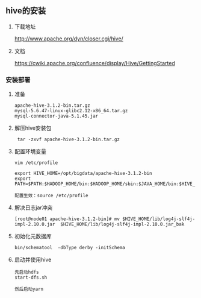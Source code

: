 ## hive的安装

1. 下载地址

   http://www.apache.org/dyn/closer.cgi/hive/

2. 文档

   https://cwiki.apache.org/confluence/display/Hive/GettingStarted

### 安装部署

1. 准备

   ```
   apache-hive-3.1.2-bin.tar.gz
   mysql-5.6.47-linux-glibc2.12-x86_64.tar.gz
   mysql-connector-java-5.1.45.jar
   ```

   

2. 解压hive安装包

   ```
    tar -zxvf apache-hive-3.1.2-bin.tar.gz
   ```

3. 配置环境变量

   ```
   vim /etc/profile
   
   export HIVE_HOME=/opt/bigdata/apache-hive-3.1.2-bin
   export PATH=$PATH:$HADOOP_HOME/bin:$HADOOP_HOME/sbin:$JAVA_HOME/bin:$HIVE_HOME/bin
   
   配置生效：source /etc/profile
   ```

4. 解决日志jar冲突

   ```
   [root@node01 apache-hive-3.1.2-bin]# mv $HIVE_HOME/lib/log4j-slf4j-impl-2.10.0.jar  $HIVE_HOME/lib/log4j-slf4j-impl-2.10.0.jar_bak
   
   ```

   

5. 初始化元数据库

   ```
   bin/schematool  -dbType derby -initSchema
   ```

6. 启动并使用hive

   ```
   先启动hdfs
   start-dfs.sh
   
   然后启动yarn
   
   ```

   









